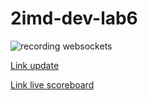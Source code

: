 # 2imd-dev-lab6

![recording websockets](https://github.com/ellendeveth/2imd-dev-portfolio/blob/main/Lab6-websockets/websockets.gif)

[Link update](https://livescoreboard-lab6.herokuapp.com)

[Link live scoreboard](https://livescoreboard-lab6.herokuapp.com/live)